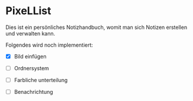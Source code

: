 # PixeLList

Dies ist ein persönliches Notizhandbuch, womit man sich Notizen erstellen und verwalten kann.

Folgendes wird noch implementiert:

  - [x] Bild einfügen
  - [ ] Ordnersystem
  - [ ] Farbliche unterteilung
  - [ ] Benachrichtung
    

